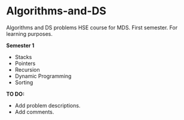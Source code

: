 # Algorithms-and-DS
Algorithms and DS problems HSE course for MDS.
First semester. For learning purposes.  
  
**Semester 1**
* Stacks
* Pointers
* Recursion
* Dynamic Programming
* Sorting  
  
**TO DO:**
* Add problem descriptions.
* Add comments.

